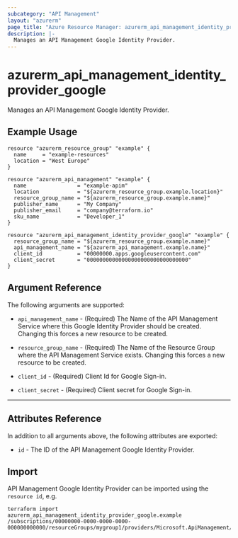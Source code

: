 ```yaml
---
subcategory: "API Management"
layout: "azurerm"
page_title: "Azure Resource Manager: azurerm_api_management_identity_provider_google"
description: |-
  Manages an API Management Google Identity Provider.
---
```


# azurerm_api_management_identity_provider_google

Manages an API Management Google Identity Provider.

## Example Usage

```hcl
resource "azurerm_resource_group" "example" {
  name     = "example-resources"
  location = "West Europe"
}

resource "azurerm_api_management" "example" {
  name                = "example-apim"
  location            = "${azurerm_resource_group.example.location}"
  resource_group_name = "${azurerm_resource_group.example.name}"
  publisher_name      = "My Company"
  publisher_email     = "company@terraform.io"
  sku_name            = "Developer_1"
}

resource "azurerm_api_management_identity_provider_google" "example" {
  resource_group_name = "${azurerm_resource_group.example.name}"
  api_management_name = "${azurerm_api_management.example.name}"
  client_id           = "00000000.apps.googleusercontent.com"
  client_secret       = "00000000000000000000000000000000"
}
```

## Argument Reference

The following arguments are supported:

* `api_management_name` - (Required) The Name of the API Management Service where this Google Identity Provider should be created. Changing this forces a new resource to be created.

* `resource_group_name` - (Required) The Name of the Resource Group where the API Management Service exists. Changing this forces a new resource to be created.

* `client_id` - (Required) Client Id for Google Sign-in.

* `client_secret` - (Required) Client secret for Google Sign-in.

---

## Attributes Reference

In addition to all arguments above, the following attributes are exported:

* `id` - The ID of the API Management Google Identity Provider.

## Import

API Management Google Identity Provider can be imported using the `resource id`, e.g.

```shell
terraform import azurerm_api_management_identity_provider_google.example /subscriptions/00000000-0000-0000-0000-000000000000/resourceGroups/mygroup1/providers/Microsoft.ApiManagement/service/instance1/identityProviders/google
```
